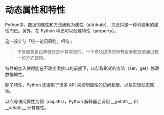 # 动态属性和特性

Python中，数据的属性和方法统称为属性（attribute），方法只是一种可调用的属性而已。另外，在 Python 中还可以创建特性（property）。

这一设计与「统一访问原则」相符：

> 不管服务是由存储还是计算实现的，一个模块提供的所有服务都应该通过统一的方式使用。

特性的加入使得能在不改变类接口的前提下，以存取形式的方法（set、get）修改数据属性。

除了特性，Python 还提供了很多 API 来控制属性的访问权限，以及实现动态属性。

以点号访问属性为例（obj.attr），Python 解释器会调用 \_\_getattr\_\_ 和 \_\_setattr\_\_ 计算属性。













































